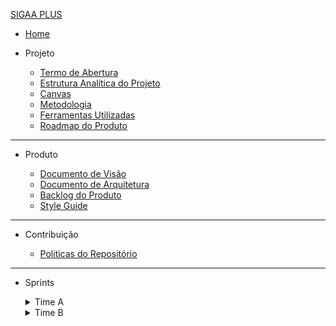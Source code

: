 [SIGAA PLUS](/README.md)
- [Home](/)

- Projeto

  - [Termo de Abertura](/docs/TAP)
  - [Estrutura Analítica do Projeto](/docs/EstruturaAnalítica)
  - [Canvas]()
  - [Metodologia](/docs/DocumentoDeMetodologia)
  - [Ferramentas Utilizadas](/docs/Ferramentas)
  - [Roadmap do Produto](/docs/DocumentoDoRoadmap)

---

- Produto

  - [Documento de Visão](/docs/DocumentoDeVisao)
  - [Documento de Arquitetura](/docs/DocumentoDeArquitetura)
  - [Backlog do Produto]()
  - [Style Guide]()

---

- Contribuição

  - [Politicas do Repositório](/docs/CONTRIBUTING)

---

- Sprints

  <details>
    <summary> Time A</summary>
      <details>
      <summary> Sprint 00</summary> 
      <ul>
      <li> <a href="https://github.com/fga-eps-mds/2021.2-Sigaa-Plus/blob/main/docs/sprints/sprint0/Time%20A/Planejamento.md">Planejamento</a> </li>
      <li> <a href="https://github.com/fga-eps-mds/2021.2-Sigaa-Plus/blob/main/docs/sprints/sprint0/Time%20A/Resultado.md">Resultado</a></li>
      </ul>
      </details>
      <details>
      <summary>Sprint 01 </summary>
      <ul>
      <li> <a href="https://github.com/fga-eps-mds/2021.2-Sigaa-Plus/blob/main/docs/sprints/sprint1/Time%20A/Planejamento.md">Planejamento</a></li> 
      <li><a href="https://github.com/fga-eps-mds/2021.2-Sigaa-Plus/blob/main/docs/sprints/sprint1/Time%20A/Resultado.md">Resultado</a></li>
      </ul>
      </details>
      <details>
      <summary>Sprint 02 </summary>
      <ul>
      <li> <a href="https://github.com/fga-eps-mds/2021.2-Sigaa-Plus/blob/main/docs/sprints/sprint2/Time%20A/Planejamento.md">Planejamento</a></li> 
      <li><a href="https://github.com/fga-eps-mds/2021.2-Sigaa-Plus/blob/main/docs/sprints/sprint2/Time%20A/Resultado.md">Resultado</a></li>
      </ul>
      </details>
      <details>
      <summary>Sprint 03 </summary>
      <ul>
      <li> <a href="https://github.com/fga-eps-mds/2021.2-Sigaa-Plus/blob/main/docs/sprints/sprint3/Tima%20A/Planejamento.md">Planejamento</a></li> 
      <li> <a href="https://github.com/fga-eps-mds/2021.2-Sigaa-Plus/blob/main/docs/sprints/sprint3/Tima%20A/Resultado.md">Resultado</a></li>
       </ul>
      </details>
      <details>
      <summary>Sprint 04 </summary>
      <ul>
      <li> <a href="https://github.com/fga-eps-mds/2021.2-Sigaa-Plus/blob/main/docs/sprints/sprint4/Time%20A/Planejamento.md">Planejamento</a></li> 
      <li> <a href="https://github.com/fga-eps-mds/2021.2-Sigaa-Plus/blob/main/docs/sprints/sprint4/Time%20A/Resultado.md">Resultado</a></li>
      </ul>
      </details>
      <details>
      <summary>Sprint 05 </summary>
      <ul>
      <li> <a href="https://github.com/fga-eps-mds/2021.2-Sigaa-Plus/blob/main/docs/sprints/sprint5/TimeA/planejamento.md">Planejamento</a></li> 
      <li> <a href="https://github.com/fga-eps-mds/2021.2-Sigaa-Plus/blob/main/docs/sprints/sprint5/TimeA/Resultado.md">Resultado</a></li>
      </ul>
      </details>
      <details>
      <summary>Sprint 06 </summary>
      <ul>
      <li> <a href="">Planejamento</a></li>
      <li> <a href="">Resultado</a></li> 
      </ul>
      </details>
      
    </details>

    <details>
    <summary> Time B</summary>
     <details>
      <summary>Sprint 00 </summary>
      <ul>
      <li> <a href="https://github.com/fga-eps-mds/2021.2-Sigaa-Plus/blob/main/docs/sprints/sprint0/Time%20B/Planejamento.md">Planejamento</a></li> 
      <li> <a href="https://github.com/fga-eps-mds/2021.2-Sigaa-Plus/blob/main/docs/sprints/sprint0/Time%20B/Resultado.md">Resultado</a></li>
      </ul>
      </details>
      <details>
      <summary>Sprint 01 </summary>
      <ul>
      <li> <a href="https://github.com/fga-eps-mds/2021.2-Sigaa-Plus/blob/main/docs/sprints/sprint1/Time%20B/Planejamento.md">Planejamento</a></li> 
      <li> <a href="https://github.com/fga-eps-mds/2021.2-Sigaa-Plus/blob/main/docs/sprints/sprint1/Time%20B/Resultado.md">Resultado</a></li>
      </ul>
      </details>
      <details>
      <summary>Sprint 02 </summary>
      <ul>
      <li> <a href="https://github.com/fga-eps-mds/2021.2-Sigaa-Plus/blob/main/docs/sprints/sprint2/Time%20B/Planejamento.md">Planejamento</a></li> 
      <li> <a href="https://github.com/fga-eps-mds/2021.2-Sigaa-Plus/blob/main/docs/sprints/sprint2/Time%20B/Resultado.md">Resultado</a></li>
      </ul>
      </details>
      <details>
      <summary>Sprint 03 </summary>
      <ul>
      <li> <a href="https://github.com/fga-eps-mds/2021.2-Sigaa-Plus/blob/main/docs/sprints/sprint3/Time%20B/Planejamento.md">Planejamento</a></li> 
      <li> <a href="https://github.com/fga-eps-mds/2021.2-Sigaa-Plus/blob/main/docs/sprints/sprint3/Time%20B/Resultado.md">Resultado</a></li>
      </ul>
      </details>
      <details>
      <summary>Sprint 04 </summary>
      <ul>
      <li> <a href="https://github.com/fga-eps-mds/2021.2-Sigaa-Plus/blob/main/docs/sprints/sprint4/Time%20B/Planejamento.md">Planejamento</a></li> 
      <li> <a href="https://github.com/fga-eps-mds/2021.2-Sigaa-Plus/blob/main/docs/sprints/sprint4/Time%20B/Resultado.md">Resultado</a></li>
      </ul>
      </details>
      <details>
      <summary>Sprint 05 </summary>
      <ul>
      <li> <a href="https://github.com/fga-eps-mds/2021.2-Sigaa-Plus/blob/main/docs/sprints/sprint5/TimeB/planejamento.md">Planejamento</a></li>
      <li> <a href="https://github.com/fga-eps-mds/2021.2-Sigaa-Plus/blob/main/docs/sprints/sprint5/TimeB/Resultado.md">Resultado</a></li>
      </ul>
      </details>
      <details>
      <summary>Sprint 06 </summary>
      <ul>
      <li> <a href="">Planejamento</a></li>
      <li> <a href="">Resultado</a></li>
      </ul>
      </details>
      </details>

    
